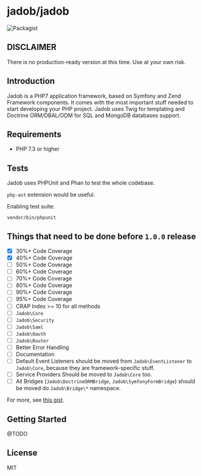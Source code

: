 # jadob/jadob

![Packagist](https://img.shields.io/packagist/l/jadob/jadob.svg)

## DISCLAIMER

There is no production-ready version at this time. Use at your own risk.

## Introduction

Jadob is a PHP7 application framework, based on Symfony and Zend Framework components. It comes with the most important
stuff needed to start developing your PHP project.
Jadob uses Twig for templating and Doctrine ORM/DBAL/ODM for SQL and MongoDB databases support.


## Requirements

- PHP 7.3 or higher
 

## Tests

Jadob uses PHPUnit and Phan to test the whole codebase. 

``php-ast`` extension would be useful. 

Enabling test suite:

``vendor/bin/phpunit``

## Things that need to be done before `1.0.0` release
* [x]  30%+ Code Coverage
* [x]  40%+ Code Coverage
* [ ]  50%+ Code Coverage
* [ ]  60%+ Code Coverage
* [ ]  70%+ Code Coverage
* [ ]  80%+ Code Coverage
* [ ]  90%+ Code Coverage
* [ ]  95%+ Code Coverage
* [ ]  CRAP Index >= 10 for all methods
* [ ] `Jadob\Core`
* [ ] `Jadob\Security`
* [ ] `Jadob\Saml`
* [ ] `Jadob\Oauth`
* [ ] `Jadob\Router`
* [ ] Better Error Handling
* [ ] Documentation
* [ ] Default Event Listeners should be moved from `Jadob\EventListener` to `Jadob\Core`, because they are framework-specific stuff.
* [ ] Service Providers Should be moved to `Jadob\Core` too.
* [ ] All Bridges (`Jadob\DoctrineORMBridge`, `Jadob\SymfonyFormBridge`) should be moved do `Jadob\Bridge\*` namespace.

For more, see [this gist](https://gist.github.com/pizzaminded/3c25c7e2d772e6f7aadf27e7602cd326).

## Getting Started

@TODO

## License 

MIT


